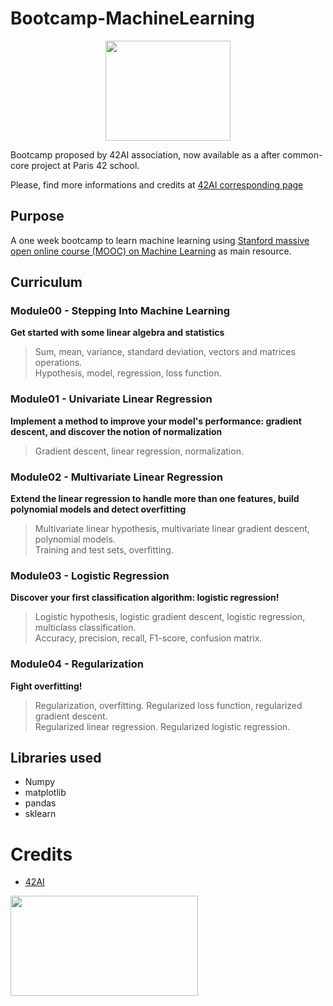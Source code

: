 # Bootcamp-MachineLearning

<p align="center">
<img width="200" height="160" src="https://user-images.githubusercontent.com/67599180/181341461-cc1d8306-01fa-49ba-ac98-6a34a63b7750.png">
 </p>

Bootcamp proposed by 42AI association, now available as a after common-core project at Paris 42 school.

Please, find more informations and credits at [42AI corresponding page](https://github.com/42-AI/bootcamp_machine-learning)


## Purpose
A one week bootcamp to learn machine learning using [Stanford massive open online course (MOOC) on Machine Learning](https://www.coursera.org/learn/machine-learning/home/week/1) as main resource.


## Curriculum

### Module00 - Stepping Into Machine Learning

**Get started with some linear algebra and statistics**

> Sum, mean, variance, standard deviation, vectors and matrices operations.  
> Hypothesis, model, regression, loss function.

### Module01 - Univariate Linear Regression

**Implement a method to improve your model's performance: **gradient descent**, and discover the notion of normalization**

> Gradient descent, linear regression, normalization.

### Module02 - Multivariate Linear Regression

**Extend the linear regression to handle more than one features, build polynomial models and detect overfitting**

> Multivariate linear hypothesis, multivariate linear gradient descent, polynomial models.  
> Training and test sets, overfitting.

### Module03 - Logistic Regression

**Discover your first classification algorithm: logistic regression!**

> Logistic hypothesis, logistic gradient descent, logistic regression, multiclass classification.  
> Accuracy, precision, recall, F1-score, confusion matrix.

### Module04 - Regularization

**Fight overfitting!**

> Regularization, overfitting. Regularized loss function, regularized gradient descent.  
> Regularized linear regression. Regularized logistic regression.


## Libraries used
- Numpy
- matplotlib
- pandas
- sklearn


# Credits

- [42AI](https://github.com/42-AI)
<img width="300" height="160" src="https://user-images.githubusercontent.com/67599180/180600145-12f92de1-f618-48c9-8e75-37854954f82a.png">
